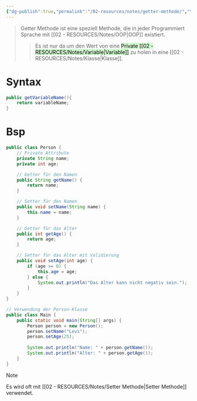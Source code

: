 ```yaml
---
{"dg-publish":true,"permalink":"/02-resources/notes/getter-methode/","tags":["informatik/code/OOP","informatik/code/java"],"noteIcon":"","updated":"2025-09-10T16:33:01.880+02:00"}
---
```


>Getter Methode ist eine speziell Methode, die in jeder Programmiert Sprache mit [[02 - RESOURCES/Notes/OOP\|OOP]] existiert.
>>Es ist nur da um den Wert von eine <mark style="background: #BBFABBA6;">Private [[02 - RESOURCES/Notes/Variable\|Variable]]</mark> zu holen in eine [[02 - RESOURCES/Notes/Klasse\|Klasse]].

# Syntax
```java
public getVariableName(){
	return variableName;
}
```

# Bsp
```java
public class Person {
    // Private Attribute
    private String name;
    private int age;

    // Getter für den Namen
    public String getName() {
        return name;
    }

    // Setter für den Namen
    public void setName(String name) {
        this.name = name;
    }

    // Getter für das Alter
    public int getAge() {
        return age;
    }

    // Setter für das Alter mit Validierung
    public void setAge(int age) {
        if (age >= 0) {
            this.age = age;
        } else {
            System.out.println("Das Alter kann nicht negativ sein.");
        }
    }
}

// Verwendung der Person-Klasse
public class Main {
    public static void main(String[] args) {
        Person person = new Person();
        person.setName("Levi");
        person.setAge(25);
        
        System.out.println("Name: " + person.getName());
        System.out.println("Alter: " + person.getAge());
    }
}
```

>[!note] 
>Es wird oft mit [[02 - RESOURCES/Notes/Setter Methode\|Setter Methode]] verwendet.